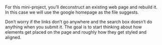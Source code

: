 For this mini-project, you’ll deconstruct an existing web page and rebuild it. In this case we will use the google homepage as the file suggests.

Don’t worry if the links don’t go anywhere and the search box doesn’t do anything when you submit it. The goal is to start thinking about how elements get placed on the page and roughly how they get styled and aligned.

